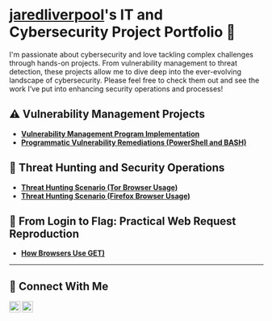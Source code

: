# <a href="https://www.linkedin.com/in/jaredliverpool/">jaredliverpool</a>'s IT and Cybersecurity Project Portfolio 🔐

I'm passionate about cybersecurity and love tackling complex challenges through hands-on projects. From vulnerability management to threat detection, these projects allow me to dive deep into the ever-evolving landscape of cybersecurity. Please feel free to check them out and see the work I’ve put into enhancing security operations and processes!


## ⚠️ Vulnerability Management Projects

- **[Vulnerability Management Program Implementation](https://github.com/jaredliverpool/Vulnerability-management-program)**
- **[Programmatic Vulnerability Remediations (PowerShell and BASH)](https://github.com/jaredliverpool/programmatic-vulnerability-remediations-jared)**

## 🚨 Threat Hunting and Security Operations

- **[Threat Hunting Scenario (Tor Browser Usage)](https://github.com/jaredliverpool/threat-hunting-scenario-tor/tree/main)**
-  **[Threat Hunting Scenario (Firefox Browser Usage)](https://github.com/jaredliverpool/threat-hunting-scenario-firefox)**

## 🔎 From Login to Flag: Practical Web Request Reproduction

- **[How Browsers Use GET)](https://github.com/jaredliverpool/browser-default-get)**

<hr/>

## 🤳 Connect With Me

[<img align="left" alt="___________ | LinkedIn" width="22px" src="https://cdn.jsdelivr.net/npm/simple-icons@v3/icons/linkedin.svg" />][linkedin]
[<img align="left" alt="___________ | Instagram" width="22px" src="https://cdn.jsdelivr.net/npm/simple-icons@v3/icons/instagram.svg" />][instagram]

[instagram]: https://www.instagram.com/malwaremaverick
[linkedin]: https://linkedin.com/in/jaredliverpool

<!--
<img width="35" alt="image" src="https://github.com/user-attachments/assets/2f41c7cd-5ea8-4475-b451-a37161b6c3fb"> 
<img width="35" alt="image" src="https://github.com/user-attachments/assets/77649969-9910-4994-8b96-74a116cfb2a8">
-->
